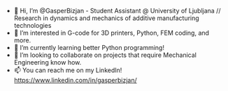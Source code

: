 - 👋 Hi, I’m @GasperBizjan - Student Assistant @ University of Ljubljana // Research in dynamics and mechanics of additive manufacturing technologies
- 👀 I’m interested in G-code for 3D printers, Python, FEM coding, and more.
- 🌱 I’m currently learning better Python programming!
- 💞️ I’m looking to collaborate on projects that require Mechanical Engineering know how.
- 📫 You can reach me on my LinkedIn! https://www.linkedin.com/in/gasperbizjan/

<!---
GasperBizjan/GasperBizjan is a ✨ special ✨ repository because its `README.md` (this file) appears on your GitHub profile.
You can click the Preview link to take a look at your changes.
--->
